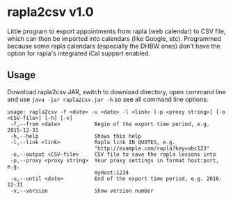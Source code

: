 # rapla2csv v1.0
Little program to export appointments from rapla (web calendar) to CSV file, which can then be imported into calendars (like Google, etc).
Programmed because some rapla calendars (especially the DHBW ones) don't have the option for rapla's integrated iCal support enabled.

## Usage
Download rapla2csv JAR, switch to download directory, open command line and use `java -jar rapla2csv.jar -h` so see all command line options:

    usage: rapla2csv -f <date> -u <date> -l <link> [-p <proxy string>] [-o <CSV-file>] [-h] [-v]
     -f,--from <date>           Begin of the export time period, e.g. 2015-12-31
     -h,--help                  Shows this help
     -l,--link <link>           Rapla link IN QUOTES, e.g.
                                "http://example.com/rapla?key=abc123"
     -o,--output <CSV-file>     CSV file to save the rapla lessons into
     -p,--proxy <proxy string>  Your proxy settings in format host:port, e.g.
                                myHost:1234
     -u,--until <date>          End of the export time period, e.g. 2016-12-31
     -v,--version               Show version number

